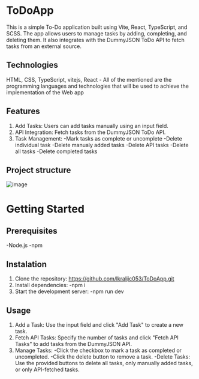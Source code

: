 # ToDoApp
This is a simple To-Do application built using Vite, React, TypeScript, and SCSS. The app allows users to manage tasks by adding, completing, and deleting them. It also integrates with the DummyJSON ToDo API to fetch tasks from an external source.
## Technologies
HTML, CSS, TypeScript, vitejs, React - All of the mentioned are the programming languages and technologies that will be used to achieve the implementation of the Web app
## Features
1. Add Tasks: Users can add tasks manually using an input field.
2. API Integration: Fetch tasks from the DummyJSON ToDo API.
3. Task Management:
  -Mark tasks as complete or uncomplete
  -Delete individual task
  -Delete manualy added tasks
  -Delete API tasks
  -Delete all tasks
  -Delete completed tasks
## Project structure
![image](https://github.com/user-attachments/assets/177de226-4da9-436c-9950-d62b277f6544)

# Getting Started
## Prerequisites
-Node.js
-npm
## Instalation
1. Clone the repository: https://github.com/lkraljic053/ToDoApp.git
2. Install dependencies:
  -npm i
3. Start the development server:
   -npm run dev
## Usage
1. Add a Task: Use the input field and click "Add Task" to create a new task.
2. Fetch API Tasks: Specify the number of tasks and click "Fetch API Tasks" to add tasks from the DummyJSON API.
3. Manage Tasks:
  -Click the checkbox to mark a task as completed or uncompleted.
  -Click the delete button to remove a task.
  -Delete Tasks: Use the provided buttons to delete all tasks, only manually added tasks, or only API-fetched tasks.

